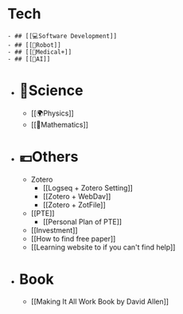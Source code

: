 # Tech
	- ## [[💻️Software Development]]
	- ## [[🤖Robot]]
	- ## [[🏥Medical+]]
	- ## [[🧠AI]]
- # 🥼Science
	- [[🌍️Physics]]
	- [[🔢Mathematics]]
- # 💶Others
	- Zotero
		- [[Logseq + Zotero Setting]]
		- [[Zotero + WebDav]]
		- [[Zotero + ZotFile]]
	- [[PTE]]
		- [[Personal Plan of PTE]]
	- [[Investment]]
	- [[How to find free paper]]
	- [[Learning website to if you can't find help]]
- # Book
	- [[Making It All Work Book by David Allen]]